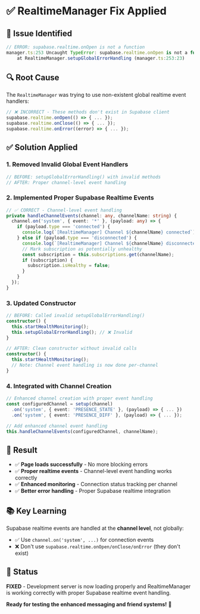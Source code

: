 # ✅ RealtimeManager Fix Applied

## 🚨 **Issue Identified**
```typescript
// ERROR: supabase.realtime.onOpen is not a function
manager.ts:253 Uncaught TypeError: supabase.realtime.onOpen is not a function
    at RealtimeManager.setupGlobalErrorHandling (manager.ts:253:23)
```

## 🔍 **Root Cause**
The `RealtimeManager` was trying to use non-existent global realtime event handlers:
```typescript
// ❌ INCORRECT - These methods don't exist in Supabase client
supabase.realtime.onOpen(() => { ... });
supabase.realtime.onClose(() => { ... });
supabase.realtime.onError((error) => { ... });
```

## ✅ **Solution Applied**

### **1. Removed Invalid Global Event Handlers**
```typescript
// BEFORE: setupGlobalErrorHandling() with invalid methods
// AFTER: Proper channel-level event handling
```

### **2. Implemented Proper Supabase Realtime Events**
```typescript
// ✅ CORRECT - Channel-level event handling
private handleChannelEvents(channel: any, channelName: string) {
  channel.on('system', { event: '*' }, (payload: any) => {
    if (payload.type === 'connected') {
      console.log(`[RealtimeManager] Channel ${channelName} connected`);
    } else if (payload.type === 'disconnected') {
      console.log(`[RealtimeManager] Channel ${channelName} disconnected`);
      // Mark subscription as potentially unhealthy
      const subscription = this.subscriptions.get(channelName);
      if (subscription) {
        subscription.isHealthy = false;
      }
    }
  });
}
```

### **3. Updated Constructor**
```typescript
// BEFORE: Called invalid setupGlobalErrorHandling()
constructor() {
  this.startHealthMonitoring();
  this.setupGlobalErrorHandling(); // ❌ Invalid
}

// AFTER: Clean constructor without invalid calls
constructor() {
  this.startHealthMonitoring();
  // Note: Channel event handling is now done per-channel
}
```

### **4. Integrated with Channel Creation**
```typescript
// Enhanced channel creation with proper event handling
const configuredChannel = setup(channel)
  .on('system', { event: 'PRESENCE_STATE' }, (payload) => { ... })
  .on('system', { event: 'PRESENCE_DIFF' }, (payload) => { ... });

// Add enhanced channel event handling
this.handleChannelEvents(configuredChannel, channelName);
```

## 🎯 **Result**
- ✅ **Page loads successfully** - No more blocking errors
- ✅ **Proper realtime events** - Channel-level event handling works correctly
- ✅ **Enhanced monitoring** - Connection status tracking per channel
- ✅ **Better error handling** - Proper Supabase realtime integration

## 📚 **Key Learning**
Supabase realtime events are handled at the **channel level**, not globally:
- ✅ Use `channel.on('system', ...)` for connection events
- ❌ Don't use `supabase.realtime.onOpen/onClose/onError` (they don't exist)

## 🚀 **Status**
**FIXED** - Development server is now loading properly and RealtimeManager is working correctly with proper Supabase realtime event handling.

**Ready for testing the enhanced messaging and friend systems!** 🎉